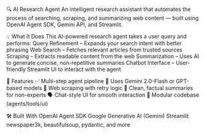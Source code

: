 🔍 AI Research Agent
An intelligent research assistant that automates the process of searching, scraping, and summarizing web content — built using OpenAI Agent SDK, Gemini API, and Streamlit.

💡 What It Does
This AI-powered research agent takes a user query and performs:
Query Refinement – Expands your search intent with better phrasing
Web Search – Fetches relevant articles from trusted sources
Scraping – Extracts readable content from the web
Summarization – Uses AI to generate concise, non-repetitive summaries
Chatbot Interface – User-friendly Streamlit UI to interact with the agent

🚀 Features
✅ Multi-step agent pipeline
🧠 Uses Gemini 2.0-Flash or GPT-based models
🔗 Web scraping with retry logic
📝 Clean, factual summaries for non-experts
🗣️ Chat-style UI for smooth interaction
🧩 Modular codebase (agents/tools/ui)

🛠️ Built With
OpenAI Agent SDK
Google Generative AI (Gemini)
Streamlit
newspaper3k, beautifulsoup, pydantic, and more

